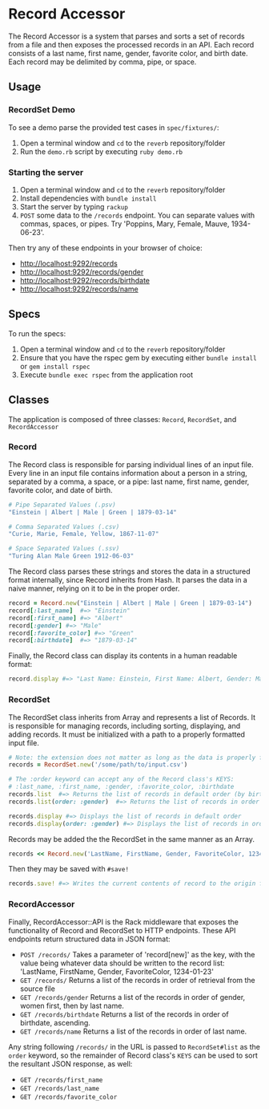 # Record Accessor

The Record Accessor is a system that parses and sorts a set of records from a file and then exposes the processed records in an API. Each record consists of a last name, first name, gender, favorite color, and birth date. Each record may be delimited by comma, pipe, or space.

## Usage

### RecordSet Demo

To see a demo parse the provided test cases in `spec/fixtures/`:

1. Open a terminal window and `cd` to the `reverb` repository/folder
2. Run the `demo.rb` script by executing `ruby demo.rb`

### Starting the server

1. Open a terminal window and `cd` to the `reverb` repository/folder
2. Install dependencies with `bundle install`
3. Start the server by typing `rackup`
4. `POST` some data to the `/records` endpoint. You can separate values with commas, spaces, or pipes. Try 'Poppins, Mary, Female, Mauve, 1934-06-23'.

Then try any of these endpoints in your browser of choice:

- [http://localhost:9292/records](http://localhost:9292/records)
- [http://localhost:9292/records/gender](http://localhost:9292/records/gender)
- [http://localhost:9292/records/birthdate](http://localhost:9292/records/birthdate)
- [http://localhost:9292/records/name](http://localhost:9292/records/name)


## Specs

To run the specs:

1. Open a terminal window and `cd` to the `reverb` repository/folder
2. Ensure that you have the rspec gem by executing either `bundle install` or `gem install rspec`
3. Execute `bundle exec rspec` from the application root

## Classes

The application is composed of three classes: `Record`, `RecordSet`, and `RecordAccessor`

### Record

The Record class is responsible for parsing individual lines of an input file. Every line in an input file contains information about a person in a string, separated by a comma, a space, or a pipe: last name, first name, gender, favorite color, and date of birth.

```ruby
# Pipe Separated Values (.psv)
"Einstein | Albert | Male | Green | 1879-03-14"

# Comma Separated Values (.csv)
"Curie, Marie, Female, Yellow, 1867-11-07"

# Space Separated Values (.ssv)
"Turing Alan Male Green 1912-06-03"
```

The Record class parses these strings and stores the data in a structured format internally, since Record inherits from Hash. It parses the data in a naive manner, relying on it to be in the proper order.

```ruby
record = Record.new("Einstein | Albert | Male | Green | 1879-03-14")
record[:last_name]  #=> "Einstein"
record[:first_name] #=> "Albert"
record[:gender] #=> "Male"
record[:favorite_color] #=> "Green"
record[:birthdate]  #=> "1879-03-14"
```

Finally, the Record class can display its contents in a human readable format:

```ruby
record.display #=> "Last Name: Einstein, First Name: Albert, Gender: Male, Date of Birth: 03/14/1879, Favorite Color: Green"
```

### RecordSet

The RecordSet class inherits from Array and represents a list of Records. It is responsible for managing records, including sorting, displaying, and adding records. It must be initialized with a path to a properly formatted input file.

```ruby
# Note: the extension does not matter as long as the data is properly formatted.
records = RecordSet.new('/some/path/to/input.csv')

# The :order keyword can accept any of the Record class's KEYS:
# :last_name, :first_name, :gender, :favorite_color, :birthdate
records.list  #=> Returns the list of records in default order (by birthdate)
records.list(order: :gender)  #=> Returns the list of records in order of gender (then last name)

records.display #=> Displays the list of records in default order
records.display(order: :gender) #=> Displays the list of records in order of gender (then last name)

```

Records may be added the the RecordSet in the same manner as an Array.

```ruby
records << Record.new('LastName, FirstName, Gender, FavoriteColor, 1234-01-23')
```

Then they may be saved with `#save!`

```ruby
records.save! #=> Writes the current contents of record to the origin file in CSV format
```

### RecordAccessor

Finally, RecordAccessor::API is the Rack middleware that exposes the functionality of Record and RecordSet to HTTP endpoints. These API endpoints return structured data in JSON format:

- `POST /records/` Takes a parameter of 'record[new]' as the key, with the value being whatever data should be written to the record list: 'LastName, FirstName, Gender, FavoriteColor, 1234-01-23'
- `GET /records/` Returns a list of the records in order of retrieval from the source file
- `GET /records/gender` Returns a list of the records in order of gender, women first, then by last name.
- `GET /records/birthdate` Returns a list of the records in order of birthdate, ascending.
- `GET /records/name` Returns a list of the records in order of last name.

Any string following `/records/` in the URL is passed to `RecordSet#list` as the `order` keyword, so the remainder of Record class's `KEYS` can be used to sort the resultant JSON response, as well:

- `GET /records/first_name`
- `GET /records/last_name`
- `GET /records/favorite_color`
